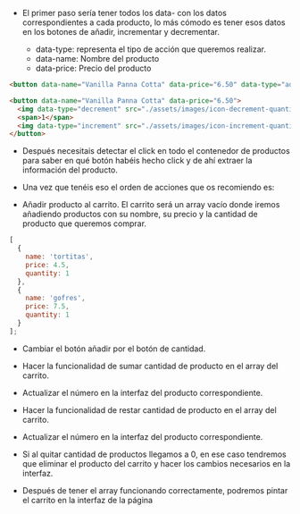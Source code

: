 - El primer paso sería tener todos los data- con los datos correspondientes a cada producto, lo más cómodo es tener esos datos en los botones de añadir, incrementar y decrementar.

  - data-type: representa el tipo de acción que queremos realizar.
  - data-name: Nombre del producto
  - data-price: Precio del producto

```html
<button data-name="Vanilla Panna Cotta" data-price="6.50" data-type="add">Add to Cart</button>

<button data-name="Vanilla Panna Cotta" data-price="6.50">
  <img data-type="decrement" src="./assets/images/icon-decrement-quantity.svg" alt="icon cart" />
  <span>1</span>
  <img data-type="increment" src="./assets/images/icon-increment-quantity.svg" alt="icon cart" />
</button>
```

- Después necesitais detectar el click en todo el contenedor de productos para saber en qué botón habéis hecho click y de ahí extraer la información del producto.

- Una vez que tenéis eso el orden de acciones que os recomiendo es:

- Añadir producto al carrito. El carrito será un array vacío donde iremos añadiendo productos con su nombre, su precio y la cantidad de producto que queremos comprar.

```javascript
[
  {
    name: 'tortitas',
    price: 4.5,
    quantity: 1
  },
  {
    name: 'gofres',
    price: 7.5,
    quantity: 1
  }
];
```

- Cambiar el botón añadir por el botón de cantidad.

- Hacer la funcionalidad de sumar cantidad de producto en el array del carrito.

- Actualizar el número en la interfaz del producto correspondiente.

- Hacer la funcionalidad de restar cantidad de producto en el array del carrito.

- Actualizar el número en la interfaz del producto correspondiente.

- Si al quitar cantidad de productos llegamos a 0, en ese caso tendremos que eliminar el producto del carrito y hacer los cambios necesarios en la interfaz.

- Después de tener el array funcionando correctamente, podremos pintar el carrito en la interfaz de la página

